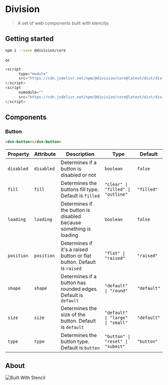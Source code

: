 # Division

> A set of web components built with stenciljs

## Getting started

```bash
npm i --save @division/core
```

or

```js
<script
      type="module"
      src="https://cdn.jsdelivr.net/npm/@division/core@latest/dist/division/division.esm.js">
</script>
<script
      nomodule=""
      src="https://cdn.jsdelivr.net/npm/@division/core@latest/dist/division/division.js">
</script>

```

## Components

### Button

```html
<dvn-button></dvn-button>
```

| Property   | Attribute  | Description                                                            | Type                               | Default     |
| ---------- | ---------- | ---------------------------------------------------------------------- | ---------------------------------- | ----------- |
| `disabled` | `disabled` | Determines if a button is disabled or not                              | `boolean`                          | `false`     |
| `fill`     | `fill`     | Determines the buttons fill type. Default is `filled`                  | `"clear" \| "filled" \| "outline"` | `"filled"`  |
| `loading`  | `loading`  | Determines if the button is disabled because something is loading      | `boolean`                          | `false`     |
| `position` | `position` | Determines if it's a raised button or flat button. Default is `raised` | `"flat" \| "raised"`               | `"raised"`  |
| `shape`    | `shape`    | Determines if a button has rounded edges. Default is `default`         | `"default" \| "round"`             | `"default"` |
| `size`     | `size`     | Determines the size of the button. Default is `default`                | `"default" \| "large" \| "small"`  | `"default"` |
| `type`     | `type`     | Determines the button type. Default is `button`                        | `"button" \| "reset" \| "submit"`  | `"button"`  |


## About

![Built With Stencil](https://img.shields.io/badge/-Built%20With%20Stencil-16161d.svg?logo=data%3Aimage%2Fsvg%2Bxml%3Bbase64%2CPD94bWwgdmVyc2lvbj0iMS4wIiBlbmNvZGluZz0idXRmLTgiPz4KPCEtLSBHZW5lcmF0b3I6IEFkb2JlIElsbHVzdHJhdG9yIDE5LjIuMSwgU1ZHIEV4cG9ydCBQbHVnLUluIC4gU1ZHIFZlcnNpb246IDYuMDAgQnVpbGQgMCkgIC0tPgo8c3ZnIHZlcnNpb249IjEuMSIgaWQ9IkxheWVyXzEiIHhtbG5zPSJodHRwOi8vd3d3LnczLm9yZy8yMDAwL3N2ZyIgeG1sbnM6eGxpbms9Imh0dHA6Ly93d3cudzMub3JnLzE5OTkveGxpbmsiIHg9IjBweCIgeT0iMHB4IgoJIHZpZXdCb3g9IjAgMCA1MTIgNTEyIiBzdHlsZT0iZW5hYmxlLWJhY2tncm91bmQ6bmV3IDAgMCA1MTIgNTEyOyIgeG1sOnNwYWNlPSJwcmVzZXJ2ZSI%2BCjxzdHlsZSB0eXBlPSJ0ZXh0L2NzcyI%2BCgkuc3Qwe2ZpbGw6I0ZGRkZGRjt9Cjwvc3R5bGU%2BCjxwYXRoIGNsYXNzPSJzdDAiIGQ9Ik00MjQuNywzNzMuOWMwLDM3LjYtNTUuMSw2OC42LTkyLjcsNjguNkgxODAuNGMtMzcuOSwwLTkyLjctMzAuNy05Mi43LTY4LjZ2LTMuNmgzMzYuOVYzNzMuOXoiLz4KPHBhdGggY2xhc3M9InN0MCIgZD0iTTQyNC43LDI5Mi4xSDE4MC40Yy0zNy42LDAtOTIuNy0zMS05Mi43LTY4LjZ2LTMuNkgzMzJjMzcuNiwwLDkyLjcsMzEsOTIuNyw2OC42VjI5Mi4xeiIvPgo8cGF0aCBjbGFzcz0ic3QwIiBkPSJNNDI0LjcsMTQxLjdIODcuN3YtMy42YzAtMzcuNiw1NC44LTY4LjYsOTIuNy02OC42SDMzMmMzNy45LDAsOTIuNywzMC43LDkyLjcsNjguNlYxNDEuN3oiLz4KPC9zdmc%2BCg%3D%3D&colorA=16161d&style=flat-square)